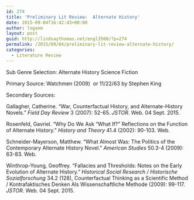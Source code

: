 ```yaml
---
id: 274
title: 'Preliminary Lit Review:  Alternate History'
date: 2015-09-04T16:42:43+00:00
author: loganm
layout: post
guid: http://lindsaythomas.net/engl3560/?p=274
permalink: /2015/09/04/preliminary-lit-review-alternate-history/
categories:
  - Literature Review
---
```

Sub Genre Selection: Alternate History Science Fiction

Primary Source: Watchmen (2009)  or 11/22/63 by Stephen King

Secondary Sources:

Gallagher, Catherine. &#8220;War, Counterfactual History, and Alternate-History Novels.&#8221; _Field Day Review_ 3 (2007): 52-65. _JSTOR_. Web. 04 Sept. 2015.

Rosenfeld, Gavriel. &#8220;Why Do We Ask &#8220;What If?&#8221; Reflections on the Function of Alternate History.&#8221; _History and Theory_ 41.4 (2002): 90-103. Web.

Schneider-Mayerson, Matthew. &#8220;What Almost Was: The Politics of the Contemporary Alternate History Novel.&#8221; _American Studies_ 50.3-4 (2009): 63-83. Web.

Winthrop-Young, Geoffrey. &#8220;Fallacies and Thresholds: Notes on the Early Evolution of Alternate History.&#8221; _Historical Social Research / Historische Sozialforschung_ 34.2 (128), Counterfactual Thinking as a Scientific Method / Kontrafaktisches Denken Als Wissenschaftliche Methode (2009): 99-117. _JSTOR_. Web. 04 Sept. 2015.